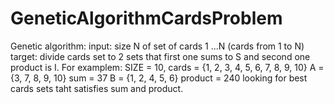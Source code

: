 # GeneticAlgorithmCardsProblem
Genetic algorithm:
input: size N of set of cards 1 ...N (cards from 1 to N)
target: divide cards set to 2 sets that first one sums to S and second one product is I.
For examplem: SIZE = 10, cards = {1, 2, 3, 4, 5, 6, 7, 8, 9, 10}
A = {3, 7, 8, 9, 10} sum = 37
B = {1, 2, 4, 5, 6} product = 240
looking for best cards sets taht satisfies sum and product.
